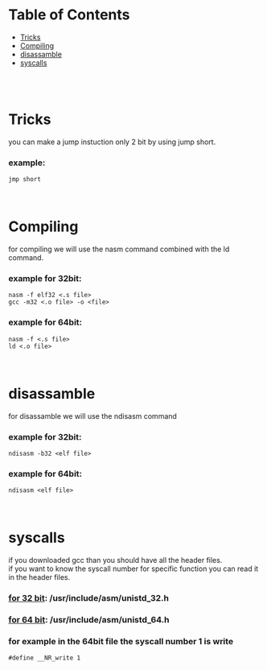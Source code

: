 # Table of Contents
- [Tricks](#Tricks)
- [Compiling](#compiling)
- [disassamble](#disassamble)
- [syscalls](#syscalls)

<br>
<br>

# Tricks
you can make a jump instuction only 2 bit by using jump short.
### example: 
``` 
jmp short 
```
<br>

# Compiling
for compiling we will use the nasm command combined with the ld command.
### example for 32bit: 
``` 
nasm -f elf32 <.s file>
gcc -m32 <.o file> -o <file>
```
### example for 64bit:
```
nasm -f <.s file>
ld <.o file>
```
<br>

# disassamble
for disassamble we will use the ndisasm command
### example for 32bit:
```
ndisasm -b32 <elf file>
```
### example for 64bit:
```
ndisasm <elf file>
```
<br>

# syscalls
if you downloaded gcc than you should have all the header files.  
if you want to know the syscall number for specific function you can read it in the header files.
<br>
### <ins>for 32 bit</ins>: /usr/include/asm/unistd_32.h
### <ins>for 64 bit</ins>: /usr/include/asm/unistd_64.h

### for example in the 64bit file the syscall number 1 is write
```
#define __NR_write 1
```